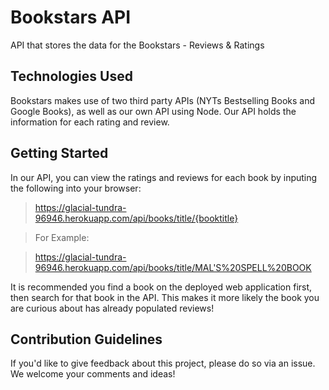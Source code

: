 # Bookstars API

API that stores the data for the Bookstars - Reviews & Ratings

## Technologies Used 

Bookstars makes use of two third party APIs (NYTs Bestselling Books and Google Books), as well as our own API using Node. Our API holds the information for each rating and review.

## Getting Started

In our API, you can view the ratings and reviews for each book by inputing the following into your browser: 

> https://glacial-tundra-96946.herokuapp.com/api/books/title/{booktitle}

> For Example:

> https://glacial-tundra-96946.herokuapp.com/api/books/title/MAL'S%20SPELL%20BOOK

It is recommended you find a book on the deployed web application first, then search for that book in the API. This makes it more likely the book you are curious about has already populated reviews!


## Contribution Guidelines

If you'd like to give feedback about this project, please do so via an issue.  We welcome your comments and ideas!
